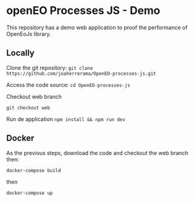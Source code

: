 # openEO Processes JS - Demo

This repository has a demo web application to proof the performance of OpenEoJs library.

## Locally

Clone the git repository:
`git clone https://github.com/joaherrerama/OpenEO-processes-js.git`

Access the code source:
`cd OpenEO-processes-js`

Checkout web branch

`git checkout web`

Run de application
`npm install && npm run dev`

## Docker 

As the previous steps, download the code and checkout the web branch then:

`docker-compose build`

then

`docker-compose up`
